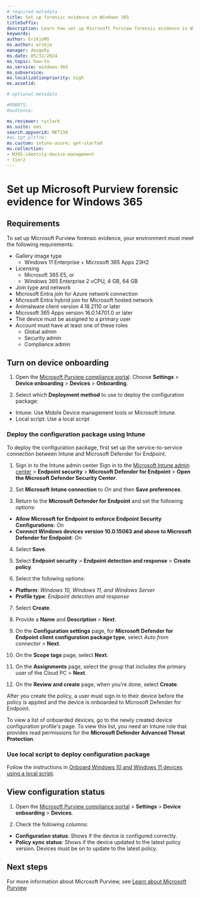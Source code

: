 ```yaml
---
# required metadata
title: Set up forensic evidence in Windows 365
titleSuffix:
description: Learn how set up Microsoft Purview forensic evidence in Windows 365.
keywords:
author: ErikjeMS  
ms.author: erikje
manager: dougeby
ms.date: 05/31/2024
ms.topic: how-to
ms.service: windows-365
ms.subservice:
ms.localizationpriority: high
ms.assetid: 

# optional metadata

#ROBOTS:
#audience:

ms.reviewer: ryclark
ms.suite: ems
search.appverid: MET150
#ms.tgt_pltfrm:
ms.custom: intune-azure; get-started
ms.collection:
- M365-identity-device-management
- tier2
---
```


# Set up Microsoft Purview forensic evidence for Windows 365



## Requirements

To set up Microsoft Purview forensic evidence, your environment must meet the following requirements:

- Gallery image type
    - Windows 11 Enterprise + Microsoft 365 Apps 23H2
- Licensing
  - Microsoft 365 E5, or
  - Windows 365 Enterprise 2 vCPU, 4 GB, 64 GB
 - Join type and network
  - Microsoft Entra join for Azure network connection
  - Microsoft Entra hybrid join for Microsoft hosted network
- Animalware client version 4.18.2110 or later
- Microsoft 365 Apps version 16.0.14701.0 or later
- The device must be assigned to a primary user
- Account must have at least one of these roles
    - Global admin
    - Security admin
    - Compliance admin

## Turn on device onboarding

1. Open the [Microsoft Purview compliance portal](https://compliance.microsoft.com). Choose **Settings** > **Device onboarding** > **Devices** > **Onboarding**.

2. Select which **Deployment method** to use to deploy the configuration package:

  - Intune: Use Mobile Device management tools or Microsoft Intune.
  - Local script: Use a local script

### Deploy the configuration package using Intune

To deploy the configuration package, first set up the service-to-service connection between Intune and Microsoft Defender for Endpoint.

1. Sign in to the Intune admin center Sign in to the [Microsoft Intune admin center](https://go.microsoft.com/fwlink/?linkid=2109431) > **Endpoint security** > **Microsoft Defender for Endpoint** > **Open the Microsoft Defender Security Center**.

2. Set **Microsoft Intune connection** to *On* and then **Save preferences**.

3. Return to the **Microsoft Defender for Endpoint** and set the following options:

  - **Allow Microsoft for Endpoint to enforce Endpoint Security Configurations**: *On*
  - **Connect Windows devices version 10.0.15063 and above to Microsoft Defender for Endpoint**: *On*

4. Select **Save**.

5. Select **Endpoint security** > **Endpoint detection and response** > **Create policy**.

6. Select the following options:

  - **Platform**: *Windows 10, Windows 11, and Windows Server*
  - **Profile type**: *Endpoint detection and response*

7. Select **Create**.

8. Provide a **Name** and **Description** > **Next**.

9. On the **Configuration settings** page, for **Microsoft Defender for Endpoint client configuration package type**, select *Auto from connector* > **Next**.

10. On the **Scope tags** page, select **Next**.

11. On the **Assignments** page, select the group that includes the primary user of the Cloud PC > **Next**.

12. On the **Review and create** page, when you're done, select **Create**.

After you create the policy, a user must sign in to their device before the policy is applied and the device is onboarded to Microsoft Defender for Endpoint.

To view a list of onboarded devices, go to the newly created device configuration profile's page. To view this list, you need an Intune role that provides read permissions for the **Microsoft Defender Advanced Threat Protection**.

### Use local script to deploy configuration package

Follow the instructions in  [Onboard Windows 10 and Windows 11 devices using a local script](/purview/device-onboarding-script).

## View configuration status

1. Open the [Microsoft Purview compliance portal](https://compliance.microsoft.com) > **Settings** > **Device onboarding** > **Devices**.

2. Check the following columns:

  - **Configuration status**: Shows if the device is configured correctly.
  - **Policy sync status**: Shows if the device updated to the latest policy version. Devices must be on to update to the latest policy.

<!-- ########################## -->
## Next steps

For more information about Microsoft Purview, see [Learn about Microsoft Purview](/purview/purview).
